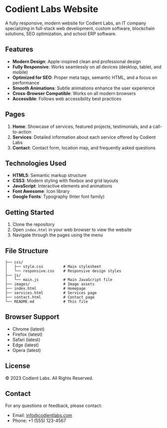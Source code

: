# Codient Labs Website

A fully responsive, modern website for Codient Labs, an IT company specializing in full-stack web development, custom software, blockchain solutions, SEO optimization, and school ERP software.

## Features

- **Modern Design**: Apple-inspired clean and professional design
- **Fully Responsive**: Works seamlessly on all devices (desktop, tablet, and mobile)
- **Optimized for SEO**: Proper meta tags, semantic HTML, and a focus on performance
- **Smooth Animations**: Subtle animations enhance the user experience
- **Cross-Browser Compatible**: Works on all modern browsers
- **Accessible**: Follows web accessibility best practices

## Pages

1. **Home**: Showcase of services, featured projects, testimonials, and a call-to-action
2. **Services**: Detailed information about each service offered by Codient Labs
3. **Contact**: Contact form, location map, and frequently asked questions

## Technologies Used

- **HTML5**: Semantic markup structure
- **CSS3**: Modern styling with flexbox and grid layouts
- **JavaScript**: Interactive elements and animations
- **Font Awesome**: Icon library
- **Google Fonts**: Typography (Inter font family)

## Getting Started

1. Clone the repository
2. Open `index.html` in your web browser to view the website
3. Navigate through the pages using the menu

## File Structure

```
├── css/
│   ├── style.css         # Main stylesheet
│   └── responsive.css    # Responsive design styles
├── js/
│   └── main.js           # Main JavaScript file
├── images/               # Image assets
├── index.html            # Homepage
├── services.html         # Services page
├── contact.html          # Contact page
└── README.md             # This file
```

## Browser Support

- Chrome (latest)
- Firefox (latest)
- Safari (latest)
- Edge (latest)
- Opera (latest)

## License

© 2023 Codient Labs. All Rights Reserved.

## Contact

For any questions or feedback, please contact:
- Email: info@codientlabs.com
- Phone: +1 (555) 123-4567 